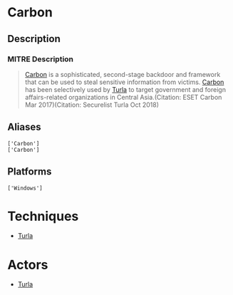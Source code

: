 
# Carbon

## Description

### MITRE Description

> [Carbon](https://attack.mitre.org/software/S0335) is a sophisticated, second-stage backdoor and framework that can be used to steal sensitive information from victims. [Carbon](https://attack.mitre.org/software/S0335) has been selectively used by [Turla](https://attack.mitre.org/groups/G0010) to target government and foreign affairs-related organizations in Central Asia.(Citation: ESET Carbon Mar 2017)(Citation: Securelist Turla Oct 2018)

## Aliases

```
['Carbon']
['Carbon']
```

## Platforms

```
['Windows']
```

# Techniques


* [Turla](../techniques/Turla.md)


# Actors


* [Turla](../actors/Turla.md)


